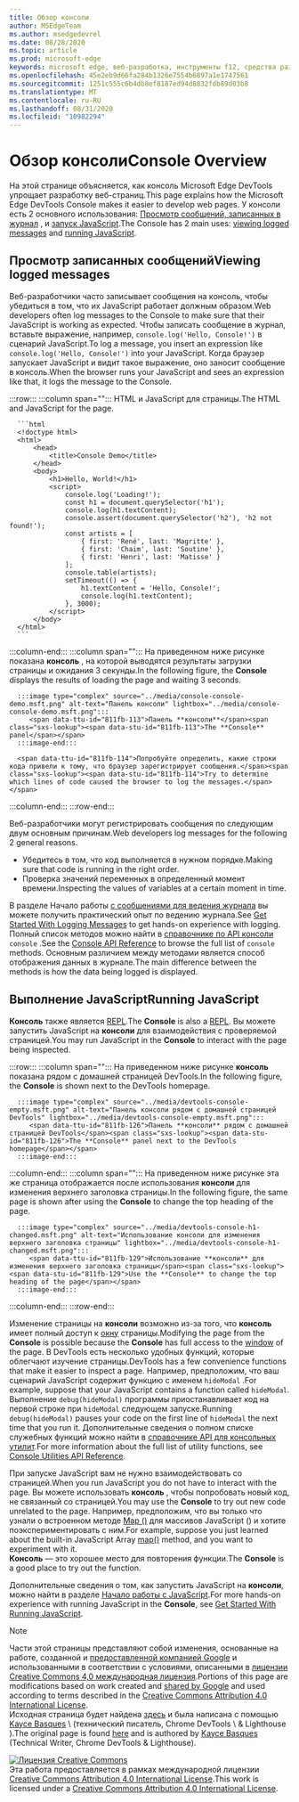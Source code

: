 ```yaml
---
title: Обзор консоли
author: MSEdgeTeam
ms.author: msedgedevrel
ms.date: 08/28/2020
ms.topic: article
ms.prod: microsoft-edge
keywords: microsoft edge, веб-разработка, инструменты f12, средства разработчика
ms.openlocfilehash: 45e2eb9d66fa284b1326e7554b6897a1e1747561
ms.sourcegitcommit: 1251c555c6b4db8ef8187ed94d8832fdb89d03b8
ms.translationtype: MT
ms.contentlocale: ru-RU
ms.lasthandoff: 08/31/2020
ms.locfileid: "10982294"
---
```

<!-- Copyright Kayce Basques 

   Licensed under the Apache License, Version 2.0 (the "License");
   you may not use this file except in compliance with the License.
   You may obtain a copy of the License at

       https://www.apache.org/licenses/LICENSE-2.0

   Unless required by applicable law or agreed to in writing, software
   distributed under the License is distributed on an "AS IS" BASIS,
   WITHOUT WARRANTIES OR CONDITIONS OF ANY KIND, either express or implied.
   See the License for the specific language governing permissions and
   limitations under the License.  -->





# <span data-ttu-id="811fb-103">Обзор консоли</span><span class="sxs-lookup"><span data-stu-id="811fb-103">Console Overview</span></span>   

  

<span data-ttu-id="811fb-104">На этой странице объясняется, как консоль Microsoft Edge DevTools упрощает разработку веб-страниц.</span><span class="sxs-lookup"><span data-stu-id="811fb-104">This page explains how the Microsoft Edge DevTools Console makes it easier to develop web pages.</span></span>  <span data-ttu-id="811fb-105">У консоли есть 2 основного использования: [Просмотр сообщений, записанных в журнал](#viewing-logged-messages) , и [запуск JavaScript](#running-javascript).</span><span class="sxs-lookup"><span data-stu-id="811fb-105">The Console has 2 main uses: [viewing logged messages](#viewing-logged-messages) and [running JavaScript](#running-javascript).</span></span>  

## <span data-ttu-id="811fb-106">Просмотр записанных сообщений</span><span class="sxs-lookup"><span data-stu-id="811fb-106">Viewing logged messages</span></span>   

<span data-ttu-id="811fb-107">Веб-разработчики часто записывает сообщения на консоль, чтобы убедиться в том, что их JavaScript работает должным образом.</span><span class="sxs-lookup"><span data-stu-id="811fb-107">Web developers often log messages to the Console to make sure that their JavaScript is working as expected.</span></span>  <span data-ttu-id="811fb-108">Чтобы записать сообщение в журнал, вставьте выражение, например, `console.log('Hello, Console!')` в сценарий JavaScript.</span><span class="sxs-lookup"><span data-stu-id="811fb-108">To log a message, you insert an expression like `console.log('Hello, Console!')` into your JavaScript.</span></span>  <span data-ttu-id="811fb-109">Когда браузер запускает JavaScript и видит такое выражение, оно заносит сообщение в консоль.</span><span class="sxs-lookup"><span data-stu-id="811fb-109">When the browser runs your JavaScript and sees an expression like that, it logs the message to the Console.</span></span>  

:::row:::
   :::column span="":::
      <span data-ttu-id="811fb-110">HTML и JavaScript для страницы.</span><span class="sxs-lookup"><span data-stu-id="811fb-110">The HTML and JavaScript for the page.</span></span>  
      
      ```html
      <!doctype html>
      <html>
          <head>
              <title>Console Demo</title>
          </head>
          <body>
              <h1>Hello, World!</h1>
              <script>
                  console.log('Loading!');
                  const h1 = document.querySelector('h1');
                  console.log(h1.textContent);
                  console.assert(document.querySelector('h2'), 'h2 not found!');
                  const artists = [
                      { first: 'René', last: 'Magritte' },
                      { first: 'Chaim', last: 'Soutine' },
                      { first: 'Henri', last: 'Matisse' }
                  ];
                  console.table(artists);
                  setTimeout(() => {
                      h1.textContent = 'Hello, Console!';
                      console.log(h1.textContent);
                  }, 3000);
              </script>
          </body>
      </html>
      ```  
   :::column-end:::
   :::column span="":::
      <span data-ttu-id="811fb-111">На приведенном ниже рисунке показана **консоль** , на которой выводятся результаты загрузки страницы и ожидания 3 секунды.</span><span class="sxs-lookup"><span data-stu-id="811fb-111">In the following figure, the **Console** displays the results of loading the page and waiting 3 seconds.</span></span>  
      
      :::image type="complex" source="../media/console-console-demo.msft.png" alt-text="Панель консоли" lightbox="../media/console-console-demo.msft.png":::
         <span data-ttu-id="811fb-113">Панель **консоли**</span><span class="sxs-lookup"><span data-stu-id="811fb-113">The **Console** panel</span></span>  
      :::image-end:::  
      
      <span data-ttu-id="811fb-114">Попробуйте определить, какие строки кода привели к тому, что браузер зарегистрирует сообщения.</span><span class="sxs-lookup"><span data-stu-id="811fb-114">Try to determine which lines of code caused the browser to log the messages.</span></span>  
   :::column-end:::
:::row-end:::  

<span data-ttu-id="811fb-115">Веб-разработчики могут регистрировать сообщения по следующим двум основным причинам.</span><span class="sxs-lookup"><span data-stu-id="811fb-115">Web developers log messages for the following 2 general reasons.</span></span>  

*   <span data-ttu-id="811fb-116">Убедитесь в том, что код выполняется в нужном порядке.</span><span class="sxs-lookup"><span data-stu-id="811fb-116">Making sure that code is running in the right order.</span></span>  
*   <span data-ttu-id="811fb-117">Проверка значений переменных в определенный момент времени.</span><span class="sxs-lookup"><span data-stu-id="811fb-117">Inspecting the values of variables at a certain moment in time.</span></span>  

<span data-ttu-id="811fb-118">В разделе Начало работы [с сообщениями для ведения журнала][DevtoolsConsoleLoggingMessages] вы можете получить практический опыт по ведению журнала.</span><span class="sxs-lookup"><span data-stu-id="811fb-118">See [Get Started With Logging Messages][DevtoolsConsoleLoggingMessages] to get hands-on experience with logging.</span></span>  <span data-ttu-id="811fb-119">Полный список методов можно найти в [справочнике по API консоли][DevToolsConsoleAPI] `console` .</span><span class="sxs-lookup"><span data-stu-id="811fb-119">See the [Console API Reference][DevToolsConsoleAPI] to browse the full list of `console` methods.</span></span>  <span data-ttu-id="811fb-120">Основным различием между методами является способ отображения данных в журнале.</span><span class="sxs-lookup"><span data-stu-id="811fb-120">The main difference between the methods is how the data being logged is displayed.</span></span>  

## <span data-ttu-id="811fb-121">Выполнение JavaScript</span><span class="sxs-lookup"><span data-stu-id="811fb-121">Running JavaScript</span></span>   

<span data-ttu-id="811fb-122">**Консоль** также является [REPL][WikiREPLoop].</span><span class="sxs-lookup"><span data-stu-id="811fb-122">The **Console** is also a [REPL][WikiREPLoop].</span></span>  <span data-ttu-id="811fb-123">Вы можете запустить JavaScript на **консоли** для взаимодействия с проверяемой страницей.</span><span class="sxs-lookup"><span data-stu-id="811fb-123">You may run JavaScript in the **Console** to interact with the page being inspected.</span></span>   

:::row:::
   :::column span="":::
      <span data-ttu-id="811fb-124">На приведенном ниже рисунке **консоль** показана рядом с домашней страницей DevTools.</span><span class="sxs-lookup"><span data-stu-id="811fb-124">In the following figure, the **Console** is shown next to the DevTools homepage.</span></span>  
      
      :::image type="complex" source="../media/devtools-console-empty.msft.png" alt-text="Панель консоли рядом с домашней страницей DevTools" lightbox="../media/devtools-console-empty.msft.png":::
         <span data-ttu-id="811fb-126">Панель **консоли** рядом с домашней страницей DevTools</span><span class="sxs-lookup"><span data-stu-id="811fb-126">The **Console** panel next to the DevTools homepage</span></span>  
      :::image-end:::  
   :::column-end:::
   :::column span="":::
      <span data-ttu-id="811fb-127">На приведенном ниже рисунке эта же страница отображается после использования **консоли** для изменения верхнего заголовка страницы.</span><span class="sxs-lookup"><span data-stu-id="811fb-127">In the following figure, the same page is shown after using the **Console** to change the top heading of the page.</span></span>
      
      :::image type="complex" source="../media/devtools-console-h1-changed.msft.png" alt-text="Использование консоли для изменения верхнего заголовка страницы" lightbox="../media/devtools-console-h1-changed.msft.png":::
         <span data-ttu-id="811fb-129">Использование **консоли** для изменения верхнего заголовка страницы</span><span class="sxs-lookup"><span data-stu-id="811fb-129">Use the **Console** to change the top heading of the page</span></span>  
      :::image-end:::  
   :::column-end:::
:::row-end:::

<span data-ttu-id="811fb-130">Изменение страницы на **консоли** возможно из-за того, что **консоль** имеет полный доступ к [окну][MDNWindow] страницы.</span><span class="sxs-lookup"><span data-stu-id="811fb-130">Modifying the page from the **Console** is possible because the **Console** has full access to the [window][MDNWindow] of the page.</span></span>  <span data-ttu-id="811fb-131">В DevTools есть несколько удобных функций, которые облегчают изучение страницы.</span><span class="sxs-lookup"><span data-stu-id="811fb-131">DevTools has a few convenience functions that make it easier to inspect a page.</span></span>  <span data-ttu-id="811fb-132">Например, предположим, что ваш сценарий JavaScript содержит функцию с именем `hideModal` .</span><span class="sxs-lookup"><span data-stu-id="811fb-132">For example, suppose that your JavaScript contains a function called `hideModal`.</span></span>  <span data-ttu-id="811fb-133">Выполнение `debug(hideModal)` программы приостанавливает код на первой строке при `hideModal` следующем запуске.</span><span class="sxs-lookup"><span data-stu-id="811fb-133">Running `debug(hideModal)` pauses your code on the first line of `hideModal` the next time that you run it.</span></span>  <span data-ttu-id="811fb-134">Дополнительные сведения о полном списке служебных функций можно найти в [справочнике API для консольных утилит][DevtoolsConsoleUtilitiesDebug].</span><span class="sxs-lookup"><span data-stu-id="811fb-134">For more information about the full list of utility functions, see [Console Utilities API Reference][DevtoolsConsoleUtilitiesDebug].</span></span>  

<span data-ttu-id="811fb-135">При запуске JavaScript вам не нужно взаимодействовать со страницей.</span><span class="sxs-lookup"><span data-stu-id="811fb-135">When you run JavaScript you do not have to interact with the page.</span></span>  <span data-ttu-id="811fb-136">Вы можете использовать **консоль** , чтобы попробовать новый код, не связанный со страницей.</span><span class="sxs-lookup"><span data-stu-id="811fb-136">You may use the **Console** to try out new code unrelated to the page.</span></span>  <span data-ttu-id="811fb-137">Например, предположим, что вы только что узнали о встроенном методе [Map ()][MDNMap] для массивов JavaScript () и хотите поэкспериментировать с ним.</span><span class="sxs-lookup"><span data-stu-id="811fb-137">For example, suppose you just learned about the built-in JavaScript Array [map()][MDNMap] method, and you want to experiment with it.</span></span>  
<span data-ttu-id="811fb-138">**Консоль** — это хорошее место для повторения функции.</span><span class="sxs-lookup"><span data-stu-id="811fb-138">The **Console** is a good place to try out the function.</span></span>  

<span data-ttu-id="811fb-139">Дополнительные сведения о том, как запустить JavaScript на **консоли**, можно найти в разделе [Начало работы с JavaScript][DevtoolsConsoleRunningJavascript].</span><span class="sxs-lookup"><span data-stu-id="811fb-139">For more hands-on experience with running JavaScript in the **Console**, see [Get Started With Running JavaScript][DevtoolsConsoleRunningJavascript].</span></span>  

   

  

<!-- links -->  

[DevToolsConsoleAPI]: ./api.md "Справочник по API консоли | Документы Microsoft"  
[DevtoolsConsoleLoggingMessages]: ./log.md "Начало работы с сообщениями в журнале на консоли | Документы Microsoft"  
[DevtoolsConsoleRunningJavascript]: ./javascript.md "Начало работы с JavaScript на консоли | Документы Microsoft"  
[DevtoolsConsoleUtilitiesDebug]: ./utilities.md#debug "Справочник по API для служебных программ консоли | Документы Microsoft"  

[MDNMap]: https://developer.mozilla.org/docs/Web/JavaScript/Reference/Global_Objects/Array/map "Array. prototype. Map () | MDN"  
[MDNWindow]: https://developer.mozilla.org/docs/Web/API/Window "Окно | MDN"  

[WikiREPLoop]: https://en.wikipedia.org/wiki/Read%E2%80%93eval%E2%80%93print_loop "Read – eval — цикл печати — Википедии"  

> [!NOTE]
> <span data-ttu-id="811fb-147">Части этой страницы представляют собой изменения, основанные на работе, созданной и [предоставленной компанией Google][GoogleSitePolicies] и использованными в соответствии с условиями, описанными в [лицензии Creative Commons 4,0 международная лицензия][CCA4IL].</span><span class="sxs-lookup"><span data-stu-id="811fb-147">Portions of this page are modifications based on work created and [shared by Google][GoogleSitePolicies] and used according to terms described in the [Creative Commons Attribution 4.0 International License][CCA4IL].</span></span>  
> <span data-ttu-id="811fb-148">Исходная страница будет найдена [здесь](https://developers.google.com/web/tools/chrome-devtools/console/index) и была написана с помощью [Kayce Basques][KayceBasques] \ (технический писатель, Chrome DevTools \ & Lighthouse \).</span><span class="sxs-lookup"><span data-stu-id="811fb-148">The original page is found [here](https://developers.google.com/web/tools/chrome-devtools/console/index) and is authored by [Kayce Basques][KayceBasques] \(Technical Writer, Chrome DevTools \& Lighthouse\).</span></span>  

[![Лицензия Creative Commons][CCby4Image]][CCA4IL]  
<span data-ttu-id="811fb-150">Эта работа предоставляется в рамках международной лицензии [Creative Commons Attribution 4.0 International License][CCA4IL].</span><span class="sxs-lookup"><span data-stu-id="811fb-150">This work is licensed under a [Creative Commons Attribution 4.0 International License][CCA4IL].</span></span>  

[CCA4IL]: https://creativecommons.org/licenses/by/4.0  
[CCby4Image]: https://i.creativecommons.org/l/by/4.0/88x31.png  
[GoogleSitePolicies]: https://developers.google.com/terms/site-policies  
[KayceBasques]: https://developers.google.com/web/resources/contributors/kaycebasques  
